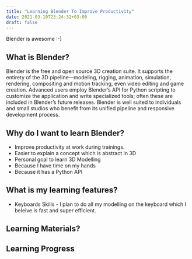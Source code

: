 ```yaml
---
title: "Learning Blender To Improve Productivity"
date: 2021-03-10T23:24:32+03:00
draft: false
---
```

Blender is awesome :-)

## What is Blender?

Blender is the free and open source 3D creation suite. It supports the entirety of the 
3D pipeline—modeling, rigging, animation, simulation, rendering, compositing and motion 
tracking, even video editing and game creation. Advanced users employ Blender’s API for 
Python scripting to customize the application and write specialized tools; often these 
are included in Blender’s future releases. Blender is well suited to individuals and small 
studios who benefit from its unified pipeline and responsive development process.

## Why do I want to learn Blender?

* Improve productivity at work during trainings.
* Easier to explain a concept which is abstract in 3D
* Personal goal to learn 3D Modelling
* Because I have time on my hands
* Because it has a Python API

## What is my learning features?

* Keyboards Skills - I plan to do all my modelling on the keyboard which I beleive is fast
and super efficient.

## Learning Materials?


## Learning Progress

